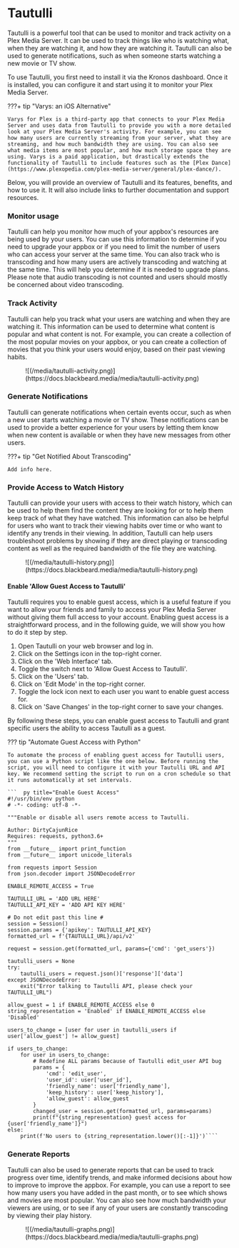 # Tautulli

Tautulli is a powerful tool that can be used to monitor and track activity on a Plex Media Server. It can be used to track things like who is watching what, when they are watching it, and how they are watching it. Tautulli can also be used to generate notifications, such as when someone starts watching a new movie or TV show.

To use Tautulli, you first need to install it via the Kronos dashboard. Once it is installed, you can configure it and start using it to monitor your Plex Media Server.

???+ tip "Varys: an iOS Alternative"
    
    Varys for Plex is a third-party app that connects to your Plex Media Server and uses data from Tautulli to provide you with a more detailed look at your Plex Media Server's activity. For example, you can see how many users are currently streaming from your server, what they are streaming, and how much bandwidth they are using. You can also see what media items are most popular, and how much storage space they are using. Varys is a paid application, but drastically extends the functionality of Tautulli to include features such as the [Plex Dance](https://www.plexopedia.com/plex-media-server/general/plex-dance/).

Below, you will provide an overview of Tautulli and its features, benefits, and how to use it. It will also include links to further documentation and support resources.

### Monitor usage

Tautulli can help you monitor how much of your appbox's resources are being used by your users. You can use this information to determine if you need to upgrade your appbox or if you need to limit the number of users who can access your server at the same time. You can also track who is transcoding and how many users are actively transcoding and watching at the same time. This will help you determine if it is needed to upgrade plans. Please note that audio transcoding is not counted and users should mostly be concerned about video transcoding.

### Track Activity

Tautulli can help you track what your users are watching and when they are watching it. This information can be used to determine what content is popular and what content is not. For example, you can create a collection of the most popular movies on your appbox, or you can create a collection of movies that you think your users would enjoy, based on their past viewing habits.

<figure markdown>
![(/media/tautulli-activity.png)](https://docs.blackbeard.media/media/tautulli-activity.png)
  <figcaption></figcaption>
</figure>

### Generate Notifications

Tautulli can generate notifications when certain events occur, such as when a new user starts watching a movie or TV show. These notifications can be used to provide a better experience for your users by letting them know when new content is available or when they have new messages from other users.

???+ tip "Get Notified About Transcoding"
    
    Add info here.

### Provide Access to Watch History

Tautulli can provide your users with access to their watch history, which can be used to help them find the content they are looking for or to help them keep track of what they have watched. This information can also be helpful for users who want to track their viewing habits over time or who want to identify any trends in their viewing. In addition, Tautulli can help users troubleshoot problems by showing if they are direct playing or transcoding content as well as the required bandwidth of the file they are watching.

<figure markdown>
![(/media/tautulli-history.png)](https://docs.blackbeard.media/media/tautulli-history.png)
  <figcaption></figcaption>
</figure>

#### Enable 'Allow Guest Access to Tautulli'
 
Tautulli requires you to enable guest access, which is a useful feature if you want to allow your friends and family to access your Plex Media Server without giving them full access to your account. Enabling guest access is a straightforward process, and in the following guide, we will show you how to do it step by step.

1. Open Tautulli on your web browser and log in.
2. Click on the Settings icon in the top-right corner.
3. Click on the 'Web Interface' tab.
4. Toggle the switch next to 'Allow Guest Access to Tautulli'.
5. Click on the 'Users' tab.
6. Click on 'Edit Mode' in the top-right corner.
7. Toggle the lock icon next to each user you want to enable guest access for.
8. Click on 'Save Changes' in the top-right corner to save your changes.

By following these steps, you can enable guest access to Tautulli and grant specific users the ability to access Tautulli as a guest.

??? tip "Automate Guest Access with Python"
    
    To automate the process of enabling guest access for Tautulli users, you can use a Python script like the one below. Before running the script, you will need to configure it with your Tautulli URL and API key. We recommend setting the script to run on a cron schedule so that it runs automatically at set intervals.
    
    ```  py title="Enable Guest Access"                                                                    
    #!/usr/bin/env python
    # -*- coding: utf-8 -*-

    """Enable or disable all users remote access to Tautulli.

    Author: DirtyCajunRice
    Requires: requests, python3.6+
    """
    from __future__ import print_function
    from __future__ import unicode_literals

    from requests import Session
    from json.decoder import JSONDecodeError

    ENABLE_REMOTE_ACCESS = True

    TAUTULLI_URL = 'ADD URL HERE'
    TAUTULLI_API_KEY = 'ADD API KEY HERE'

    # Do not edit past this line #
    session = Session()
    session.params = {'apikey': TAUTULLI_API_KEY}
    formatted_url = f'{TAUTULLI_URL}/api/v2'

    request = session.get(formatted_url, params={'cmd': 'get_users'})

    tautulli_users = None
    try:
        tautulli_users = request.json()['response']['data']
    except JSONDecodeError:
        exit("Error talking to Tautulli API, please check your TAUTULLI_URL")

    allow_guest = 1 if ENABLE_REMOTE_ACCESS else 0
    string_representation = 'Enabled' if ENABLE_REMOTE_ACCESS else 'Disabled'

    users_to_change = [user for user in tautulli_users if user['allow_guest'] != allow_guest]

    if users_to_change:
        for user in users_to_change:
            # Redefine ALL params because of Tautulli edit_user API bug
            params = {
                'cmd': 'edit_user',
                'user_id': user['user_id'],
                'friendly_name': user['friendly_name'],
                'keep_history': user['keep_history'],
                'allow_guest': allow_guest
            }
            changed_user = session.get(formatted_url, params=params)
            print(f"{string_representation} guest access for {user['friendly_name']}")
    else:
        print(f'No users to {string_representation.lower()[:-1]}')````

### Generate Reports

Tautulli can also be used to generate reports that can be used to track progress over time, identify trends, and make informed decisions about how to improve to improve the appbox. For example, you can use a report to see how many users you have added in the past month, or to see which shows and movies are most popular. You can also see how much bandwidth your viewers are using, or to see if any of your users are constantly transcoding by viewing their play history.

<figure markdown>
![(/media/tautulli-graphs.png)](https://docs.blackbeard.media/media/tautulli-graphs.png)
  <figcaption></figcaption>
</figure>
